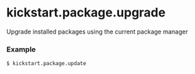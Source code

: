 # kickstart.package.upgrade
Upgrade installed packages using the current package manager

### Example

```bash
$ kickstart.package.update
```
